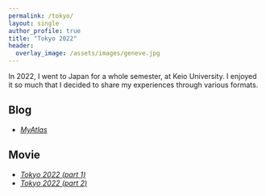 ```yaml
---
permalink: /tokyo/
layout: single
author_profile: true
title: "Tokyo 2022"
header:
  overlay_image: /assets/images/geneve.jpg
---
```


In 2022, I went to Japan for a whole semester, at Keio University. I enjoyed it so much that I decided to share my experiences through various formats.


## Blog

- [*MyAtlas*](https://www.myatlas.com/Gaspo/echange-academique-a-tokyo-2022)

## Movie

- [*Tokyo 2022 (part 1)*](https://vimeo.com/898535856)
- [*Tokyo 2022 (part 2)*](https://vimeo.com/1019188913)

